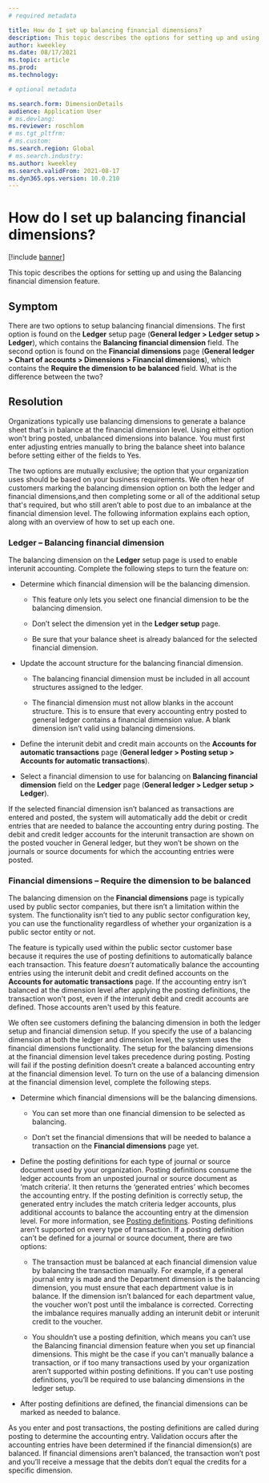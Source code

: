 ```yaml
---
# required metadata

title: How do I set up balancing financial dimensions?
description: This topic describes the options for setting up and using the Balancing financial dimension feature.
author: kweekley
ms.date: 08/17/2021
ms.topic: article
ms.prod: 
ms.technology: 

# optional metadata

ms.search.form: DimensionDetails
audience: Application User
# ms.devlang: 
ms.reviewer: roschlom
# ms.tgt_pltfrm: 
# ms.custom: 
ms.search.region: Global 
# ms.search.industry: 
ms.author: kweekley
ms.search.validFrom: 2021-08-17
ms.dyn365.ops.version: 10.0.210
---
```


#  How do I set up balancing financial dimensions?

[!include [banner](../includes/banner.md)]

This topic describes the options for setting up and using the Balancing financial dimension feature.  

## Symptom

There are two options to setup balancing financial dimensions.  The first option is found on the **Ledger** setup page (**General ledger > Ledger setup > Ledger**), which contains the **Balancing financial dimension** field.  The second option is found on the **Financial dimensions** page (**General ledger > Chart of accounts > Dimensions > Financial dimensions**), which contains the **Require the dimension to be balanced** field. 
What is the difference between the two? 

## Resolution

Organizations typically use balancing dimensions to generate a balance sheet that's in balance at the financial dimension level. Using either option won't bring posted, unbalanced dimensions into balance. You must first enter adjusting entries manually to bring the balance sheet into balance before setting either of the fields to Yes.

The two options are mutually exclusive; the option that your organization uses should be based on your business requirements. We often hear of customers marking the balancing dimension option on both the ledger and financial dimensions,and then completing some or all of the additional setup that's required, but who still aren’t able to post due to an imbalance at the financial dimension level. The following information explains each option, along with an overview of how to set up each one. 

### Ledger – Balancing financial dimension

The balancing dimension on the **Ledger** setup page is used to enable interunit accounting. Complete the following steps to turn the feature on:

- Determine which financial dimension will be the balancing dimension.

  - This feature only lets you select one financial dimension to be the balancing dimension.

  - Don’t select the dimension yet in the **Ledger setup** page.

  - Be sure that your balance sheet is already balanced for the selected financial dimension.

- Update the account structure for the balancing financial dimension.

  - The balancing financial dimension must be included in all account structures assigned to the ledger.  

  - The financial dimension must not allow blanks in the account structure. This is to ensure that every accounting entry posted to general ledger contains a financial dimension value.  A blank dimension isn’t valid using balancing dimensions. 

- Define the interunit debit and credit main accounts on the **Accounts for automatic transactions** page (**General ledger > Posting setup > Accounts for automatic transactions**).

- Select a financial dimension to use for balancing on **Balancing financial dimension** field on the **Ledger** page (**General ledger > Ledger setup > Ledger**).

If the selected financial dimension isn’t balanced as transactions are entered and posted, the system will automatically add the debit or credit entries that are needed to balance the accounting entry during posting. The debit and credit ledger accounts for the interunit transaction are shown on the posted voucher in General ledger, but they won’t be shown on the journals or source documents for which the accounting entries were posted.

### Financial dimensions – Require the dimension to be balanced

The balancing dimension on the **Financial dimensions** page is typically used by public sector companies, but there isn’t a limitation within the system. The functionality isn’t tied to any public sector configuration key, you can use the functionality regardless of whether your organization is a public sector entity or not.

The feature is typically used within the public sector customer base because it requires the use of posting definitions to automatically balance each transaction. This feature *doesn’t* automatically balance the accounting entries using the interunit debit and credit defined accounts on the **Accounts for automatic transactions** page. If the accounting entry isn’t balanced at the dimension level after applying the posting definitions, the transaction won't post, even if the interunit debit and credit accounts are defined. Those accounts aren't used by this feature.

We often see customers defining the balancing dimension in both the ledger setup and financial dimension setup. If you specify the use of a balancing dimension at both the ledger and dimension level, the system uses the financial dimensions functionality. The setup for the balancing dimensions at the financial dimension level takes precedence during posting. Posting will fail if the posting definition doesn’t create a balanced accounting entry at the financial dimension level. To turn on the use of a balancing dimension at the financial dimension level, complete the following steps.

- Determine which financial dimensions will be the balancing dimensions. 

  - You can set more than one financial dimension to be selected as balancing.

  - Don’t set the financial dimensions that will be needed  to balance a transaction on the **Financial dimensions** page yet.

- Define the posting definitions for each type of journal or source document used by your organization. Posting definitions consume the ledger accounts from an unposted journal or source document as ‘match criteria’. It then returns the ‘generated entries’ which becomes the accounting entry. If the posting definition is correctly setup, the generated entry includes the match criteria ledger accounts, plus additional accounts to balance the accounting entry at the dimension level. For more information, see [Posting definitions](posting-definitions.md). Posting definitions aren’t supported on every type of transaction. If a posting definition can’t be defined for a journal or source document, there are two options:

  - The transaction must be balanced at each financial dimension value by balancing the transaction manually. For example, if a general journal entry is made and the Department dimension is the balancing dimension, you must ensure that each department value is in balance. If the dimension isn’t balanced for each department value, the voucher won’t post until the imbalance is corrected. Correcting the imbalance requires manually adding an interunit debit or interunit credit to the voucher.

  - You shouldn’t use a posting definition, which means you can’t use the Balancing financial dimension feature when you set up financial dimensions. This might be the case if you can't manually balance a transaction, or if too many transactions used by your organization aren’t supported within posting definitions. If you can't use posting definitions, you’ll be required to use balancing dimensions in the ledger setup. 

- After posting definitions are defined, the financial dimensions can be marked as needed to balance. 

As you enter and post transactions, the posting definitions are called during posting to determine the accounting entry. Validation occurs after the accounting entries have been determined if the financial dimension(s) are balanced. If financial dimensions aren’t balanced, the transaction won’t post and you’ll receive a message that the debits don’t equal the credits for a specific dimension. 

